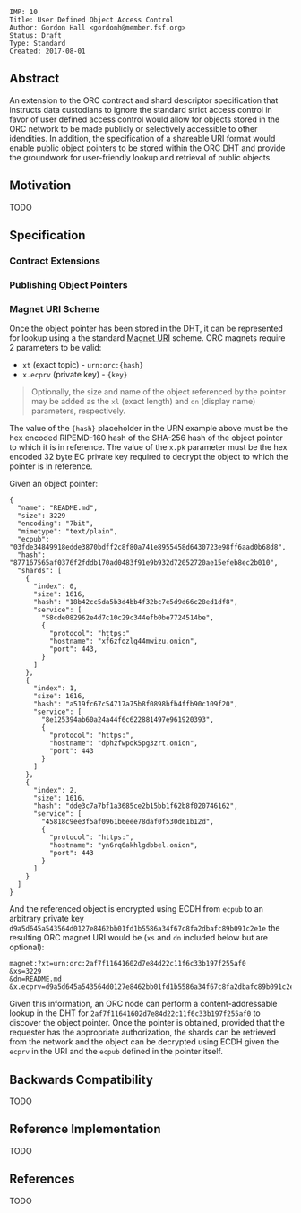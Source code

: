 ```
IMP: 10
Title: User Defined Object Access Control
Author: Gordon Hall <gordonh@member.fsf.org>
Status: Draft
Type: Standard
Created: 2017-08-01
```

Abstract
--------

An extension to the ORC contract and shard descriptor specification that 
instructs data custodians to ignore the standard strict access control in favor 
of user defined access control would allow for objects stored in the ORC 
network to be made publicly or selectively accessible to other idendities. In 
addition, the specification of a shareable URI format would enable public 
object pointers to be stored within the ORC DHT and provide the groundwork for 
user-friendly lookup and retrieval of public objects.

Motivation
----------

TODO

Specification
-------------



### Contract Extensions



### Publishing Object Pointers



### Magnet URI Scheme

Once the object pointer has been stored in the DHT, it can be represented for 
lookup using a the standard [Magnet URI]() scheme. ORC magnets require 2 
parameters to be valid: 

* `xt` (exact topic) - `urn:orc:{hash}`
* `x.ecprv` (private key) - `{key}`

> Optionally, the size and name of the object referenced by the pointer may be 
> added as the `xl` (exact length) and `dn` (display name) parameters, 
> respectively. 

The value of the `{hash}` placeholder in the URN example above must be the hex 
encoded RIPEMD-160 hash of the SHA-256 hash of the object pointer to which it 
is in reference. The value of the `x.pk` parameter must be the hex encoded 32 
byte EC private key required to decrypt the object to which the pointer is in 
reference.

Given an object pointer:

```
{
  "name": "README.md",
  "size": 3229
  "encoding": "7bit",
  "mimetype": "text/plain",
  "ecpub": "03fde34849918edde3870bdff2c8f80a741e8955458d6430723e98ff6aad0b68d8",
  "hash": "877167565af0376f2fddb170ad0483f91e9b932d72052720ae15efeb8ec2b010",
  "shards": [
    {
      "index": 0,
      "size": 1616,
      "hash": "18b42cc5da5b3d4bb4f32bc7e5d9d66c28ed1df8",
      "service": [
        "58cde082962e4d7c10c29c344efb0be7724514be",
        {
          "protocol": "https:"
          "hostname": "xf6zfozlg44mwizu.onion",
          "port": 443,
        }
      ]
    },
    {
      "index": 1,
      "size": 1616,
      "hash": "a519fc67c54717a75b8f0898bfb4ffb90c109f20",
      "service": [
        "8e125394ab60a24a44f6c622881497e961920393",
        {
          "protocol": "https:",
          "hostname": "dphzfwpok5pg3zrt.onion",
          "port": 443
        }
      ]
    },
    {
      "index": 2,
      "size": 1616,
      "hash": "dde3c7a7bf1a3685ce2b15bb1f62b8f020746162",
      "service": [
        "45818c9ee3f5af0961b6eee78daf0f530d61b12d",
        {
          "protocol": "https:",
          "hostname": "yn6rq6akhlgdbbel.onion",
          "port": 443
        }
      ]
    }
  ]
}
```

And the referenced object is encrypted using ECDH from `ecpub` to an arbitrary 
private key `d9a5d645a543564d0127e8462bb01fd1b5586a34f67c8fa2dbafc89b091c2e1e` 
the resulting ORC magnet URI would be (`xs` and `dn` included below but are 
optional):

```
magnet:?xt=urn:orc:2af7f11641602d7e84d22c11f6c33b197f255af0
&xs=3229
&dn=README.md
&x.ecprv=d9a5d645a543564d0127e8462bb01fd1b5586a34f67c8fa2dbafc89b091c2e1e
```

Given this information, an ORC node can perform a content-addressable lookup in 
the DHT for `2af7f11641602d7e84d22c11f6c33b197f255af0` to discover the object 
pointer. Once the pointer is obtained, provided that the requester has the 
appropriate authorization, the shards can be retrieved from the network and the 
object can be decrypted using ECDH given the `ecprv` in the URI and the `ecpub` 
defined in the pointer itself.

Backwards Compatibility
----------------------

TODO

Reference Implementation
-----------------------

TODO

References
-------------

TODO
